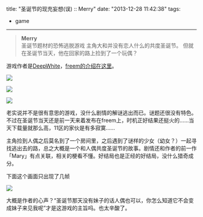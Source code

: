 title: "圣诞节的现充妄想(误) :: Merry"
date: "2013-12-28 11:42:38"
tags:
- game
---
> **Merry**  
> 圣诞节题材的恐怖逃脱游戏
> 主角大和并没有恋人什么的共度圣诞节。
> 但就在圣诞节当天，他在回家的路上捡到了一个玩偶？  

游戏作者是[DeepWhite](https://twitter.com/natume0121)，[freem的介绍在这里](http://www.freem.ne.jp/win/game/6029)。

![](/assets/0061-01.png)

![](/assets/0061-02.png)

![](/assets/0061-03.png)

老实说并不是很有意思的游戏，没什么剧情的解谜逃出而已。谜题还很没有特色。不过在圣诞节当天还是前一天来着发布在freem上，时机正好结果还挺火的……当天下载量就那么高，11区的家伙是有多寂寞……

主角捡到人偶之后莫名到了一个房间里，之后遇到了谜样的少女（幼女？）一起寻找逃出去的路，总之大概是一个和人偶共度圣诞节的故事。剧情还和作者的前一作「Mary」有点关联，相关的梗看不懂。好结局也是正经的好结局，没什么猎奇成分。

下面这个画面只出现了几帧

![](/assets/0061-04.png)

大概是作者的心声？“圣诞节那天没有妹子的话人偶也可以，你怎么知道它不会变成妹子来见我呢”才是这游戏的主旨吗。也太辛酸了。